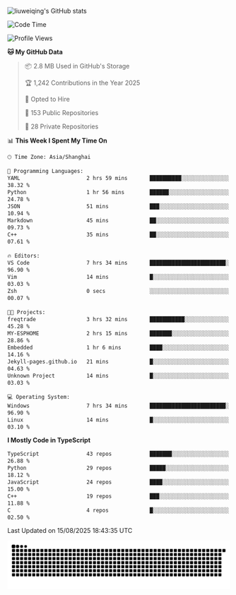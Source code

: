 ![liuweiqing's GitHub stats](https://github-readme-stats.vercel.app/api?username=14790897&show_icons=true&locale=cn&include_all_commits=true&count_private=true)

<!--START_SECTION:waka-->
![Code Time](http://img.shields.io/badge/Code%20Time-2%2C405%20hrs%2029%20mins-blue)

![Profile Views](http://img.shields.io/badge/Profile%20Views-2-blue)

**🐱 My GitHub Data** 

> 📦 2.8 MB Used in GitHub's Storage 
 > 
> 🏆 1,242 Contributions in the Year 2025
 > 
> 💼 Opted to Hire
 > 
> 📜 153 Public Repositories 
 > 
> 🔑 28 Private Repositories 
 > 
📊 **This Week I Spent My Time On** 

```text
🕑︎ Time Zone: Asia/Shanghai

💬 Programming Languages: 
YAML                     2 hrs 59 mins       ██████████░░░░░░░░░░░░░░░   38.32 % 
Python                   1 hr 56 mins        ██████░░░░░░░░░░░░░░░░░░░   24.78 % 
JSON                     51 mins             ███░░░░░░░░░░░░░░░░░░░░░░   10.94 % 
Markdown                 45 mins             ██░░░░░░░░░░░░░░░░░░░░░░░   09.73 % 
C++                      35 mins             ██░░░░░░░░░░░░░░░░░░░░░░░   07.61 % 

🔥 Editors: 
VS Code                  7 hrs 34 mins       ████████████████████████░   96.90 % 
Vim                      14 mins             █░░░░░░░░░░░░░░░░░░░░░░░░   03.03 % 
Zsh                      0 secs              ░░░░░░░░░░░░░░░░░░░░░░░░░   00.07 % 

🐱‍💻 Projects: 
freqtrade                3 hrs 32 mins       ███████████░░░░░░░░░░░░░░   45.28 % 
MY-ESPHOME               2 hrs 15 mins       ███████░░░░░░░░░░░░░░░░░░   28.86 % 
Embedded                 1 hr 6 mins         ████░░░░░░░░░░░░░░░░░░░░░   14.16 % 
Jekyll-pages.github.io   21 mins             █░░░░░░░░░░░░░░░░░░░░░░░░   04.63 % 
Unknown Project          14 mins             █░░░░░░░░░░░░░░░░░░░░░░░░   03.03 % 

💻 Operating System: 
Windows                  7 hrs 34 mins       ████████████████████████░   96.90 % 
Linux                    14 mins             █░░░░░░░░░░░░░░░░░░░░░░░░   03.10 % 
```

**I Mostly Code in TypeScript** 

```text
TypeScript               43 repos            ███████░░░░░░░░░░░░░░░░░░   26.88 % 
Python                   29 repos            █████░░░░░░░░░░░░░░░░░░░░   18.12 % 
JavaScript               24 repos            ████░░░░░░░░░░░░░░░░░░░░░   15.00 % 
C++                      19 repos            ███░░░░░░░░░░░░░░░░░░░░░░   11.88 % 
C                        4 repos             █░░░░░░░░░░░░░░░░░░░░░░░░   02.50 % 
```




 Last Updated on 15/08/2025 18:43:35 UTC
<!--END_SECTION:waka-->

<picture>
  <source media="(prefers-color-scheme: dark)" srcset="https://raw.githubusercontent.com/14790897/14790897/output/github-contribution-grid-snake-dark.svg" />
  <source media="(prefers-color-scheme: light)" srcset="https://raw.githubusercontent.com/14790897/14790897/output/github-contribution-grid-snake.svg" />
  <img alt="github-snake" src="https://raw.githubusercontent.com/14790897/14790897/output/github-contribution-grid-snake.svg" />
</picture>
